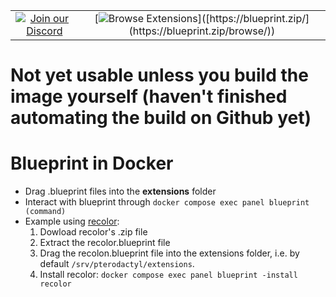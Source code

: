 | | |
|:---:|:---:|
| [![Join our Discord](https://discordapp.com/api/guilds/123456789012345678/widget.png?style=banner2)](https://discord.gg/CUwHwv6xRe) | [![Browse Extensions]([https://yourwebsite.com/path/to/blueprint/download/image.png](https://github.com/BlueprintFramework/docker/assets/59907407/4eb6a70b-7f30-476e-81a4-c4f317186db6))]([https://blueprint.zip/](https://blueprint.zip/browse/)) |

# Not yet usable unless you build the image yourself (haven't finished automating the build on Github yet)
# Blueprint in Docker
- Drag .blueprint files into the **extensions** folder
- Interact with blueprint through ``docker compose exec panel blueprint (command)``
- Example using [recolor](<https://github.com/sp11rum/recolor>):
  1. Dowload recolor's .zip file
  2. Extract the recolor.blueprint file
  3. Drag the recolon.blueprint file into the extensions folder, i.e. by default ``/srv/pterodactyl/extensions``.
  4. Install recolor: ``docker compose exec panel blueprint -install recolor``
